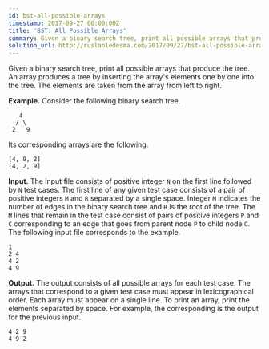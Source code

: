 ```yaml
---
id: bst-all-possible-arrays
timestamp: 2017-09-27 00:00:00Z
title: 'BST: All Possible Arrays'
summary: Given a binary search tree, print all possible arrays that produce the tree.
solution_url: http://ruslanledesma.com/2017/09/27/bst-all-possible-arrays.html
---
```


Given a binary search tree, print all possible arrays that produce the
tree.  An array produces a tree by inserting the array's elements one
by one into the tree.  The elements are taken from the array from left
to right.

**Example.**
Consider the following binary search tree.

```
   4
  / \
 2   9
```

Its corresponding arrays are the following.

```
[4, 9, 2]
[4, 2, 9]
```

**Input.**
The input file consists of positive integer `N` on the first line followed by `N` test cases.  The first line of any given test case consists of a pair of positive integers `M` and `R` separated by a single space.  Integer `M` indicates the number of edges in the binary search tree and `R` is the root of the tree.  The `M` lines that remain in the test case consist of pairs of positive integers `P` and `C` corresponding to an edge that goes from parent node `P` to child node `C`.  The following input file corresponds to the example.

```
1
2 4
4 2
4 9
```

**Output.**
The output consists of all possible arrays for each test case.  The arrays that correspond to a given test case must appear in lexicographical order.  Each array must appear on a single line.  To print an array, print the elements separated by space.  For example, the corresponding is the output for the previous input.

```
4 2 9
4 9 2
```
